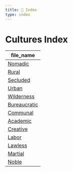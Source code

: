 ```yaml
---
title: 📑 Index
type: index
---
```


# Cultures Index

| file_name                                 |
| ----------------------------------------- |
| [Nomadic](Environments/Nomadic)           |
| [Rural](Environments/Rural)               |
| [Secluded](Environments/Secluded)         |
| [Urban](Environments/Urban)               |
| [Wilderness](Environments/Wilderness)     |
| [Bureaucratic](Organization/Bureaucratic) |
| [Communal](Organization/Communal)         |
| [Academic](Upbringing/Academic)           |
| [Creative](Upbringing/Creative)           |
| [Labor](Upbringing/Labor)                 |
| [Lawless](Upbringing/Lawless)             |
| [Martial](Upbringing/Martial)             |
| [Noble](Upbringing/Noble)                 |
